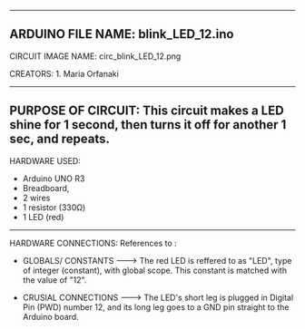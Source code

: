 --------------------------------------------------

ARDUINO FILE NAME: blink_LED_12.ino
---------------------------------------------------

CIRCUIT IMAGE NAME: circ_blink_LED_12.png

CREATORS: 1. Maria Orfanaki

---------------------------------------------------
PURPOSE OF CIRCUIT: 
This circuit makes a LED shine for 1 second, then turns it off for another 1 sec, and repeats.
---------------------------------------------------
HARDWARE USED: 
 - Arduino UNO R3 
 - Breadboard, 
 - 2 wires
 - 1 resistor (330Ω)
 - 1 LED (red)
---------------------------------------------------
HARDWARE CONNECTIONS:
References to :  
 - GLOBALS/ CONSTANTS 
   ---> The red LED is reffered to as "LED", type of integer (constant), with global scope. This constant is matched with the value of "12".

 - CRUSIAL CONNECTIONS
   ---> The LED's short leg is plugged in Digital Pin (PWD) number 12, and its long leg goes to a GND pin straight to the Arduino board.
 
